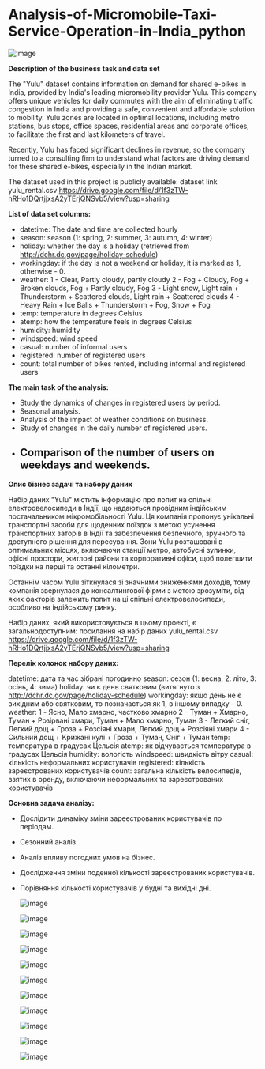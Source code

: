 # Analysis-of-Micromobile-Taxi-Service-Operation-in-India_python

![image](https://github.com/user-attachments/assets/ad28691d-3e72-4ff7-a2ec-fdb657aae014)

**Description of the business task and data set**

The "Yulu" dataset contains information on demand for shared e-bikes in India, provided by India's leading micromobility provider Yulu. This company offers unique vehicles for daily commutes with the aim of eliminating traffic congestion in India and providing a safe, convenient and affordable solution to mobility. Yulu zones are located in optimal locations, including metro stations, bus stops, office spaces, residential areas and corporate offices, to facilitate the first and last kilometers of travel.

Recently, Yulu has faced significant declines in revenue, so the company turned to a consulting firm to understand what factors are driving demand for these shared e-bikes, especially in the Indian market.

The dataset used in this project is publicly available: dataset link yulu_rental.csv https://drive.google.com/file/d/1f3zTW-hRHo1DQrtjjxsA2yTErjQNSvb5/view?usp=sharing

**List of data set columns:**

* datetime: The date and time are collected hourly
* season: season (1: spring, 2: summer, 3: autumn, 4: winter)
* holiday: whether the day is a holiday (retrieved from http://dchr.dc.gov/page/holiday-schedule)
* workingday: if the day is not a weekend or holiday, it is marked as 1, otherwise - 0.
* weather:
1 - Clear, Partly cloudy, partly cloudy
2 - Fog + Cloudy, Fog + Broken clouds, Fog + Partly cloudy, Fog
3 - Light snow, Light rain + Thunderstorm + Scattered clouds, Light rain + Scattered clouds
4 - Heavy Rain + Ice Balls + Thunderstorm + Fog, Snow + Fog
* temp: temperature in degrees Celsius
* atemp: how the temperature feels in degrees Celsius
* humidity: humidity
* windspeed: wind speed
* casual: number of informal users
* registered: number of registered users
* count: total number of bikes rented, including informal and registered users

**The main task of the analysis:**

* Study the dynamics of changes in registered users by period.
* Seasonal analysis.
* Analysis of the impact of weather conditions on business.
* Study of changes in the daily number of registered users.
* Comparison of the number of users on weekdays and weekends.
  ---------------------------------------------------------------------------------------------------------------------------------------------------------------------------------------------------------------------------------------------------------------------------
**Опис бізнес задачі та набору даних**

Набір даних "Yulu" містить інформацію про попит на спільні електровелосипеди в Індії, що надаються провідним індійським постачальником мікромобільності Yulu. Ця компанія пропонує унікальні транспортні засоби для щоденних поїздок з метою усунення транспортних заторів в Індії та забезпечення безпечного, зручного та доступного рішення для пересування. Зони Yulu розташовані в оптимальних місцях, включаючи станції метро, автобусні зупинки, офісні простори, житлові райони та корпоративні офіси, щоб полегшити поїздки на перші та останні кілометри.

Останнім часом Yulu зіткнулася зі значними зниженнями доходів, тому компанія звернулася до консалтингової фірми з метою зрозуміти, від яких факторів залежить попит на ці спільні електровелосипеди, особливо на індійському ринку.

Набір даних, який використовується в цьому проекті, є загальнодоступним: посилання на набір даних yulu_rental.csv https://drive.google.com/file/d/1f3zTW-hRHo1DQrtjjxsA2yTErjQNSvb5/view?usp=sharing

**Перелік колонок набору даних:**

datetime: дата та час зібрані погодинно
season: сезон (1: весна, 2: літо, 3: осінь, 4: зима)
holiday: чи є день святковим (витягнуто з http://dchr.dc.gov/page/holiday-schedule)
workingday: якщо день не є вихідним або святковим, то позначається як 1, в іншому випадку – 0.
weather:
1 - Ясно, Мало хмарно, частково хмарно
2 - Туман + Хмарно, Туман + Розірвані хмари, Туман + Мало хмарно, Туман
3 - Легкий сніг, Легкий дощ + Гроза + Розсіяні хмари, Легкий дощ + Розсіяні хмари
4 - Сильний дощ + Крижані кулі + Гроза + Туман, Сніг + Туман
temp: температура в градусах Цельсія
atemp: як відчувається температура в градусах Цельсія
humidity: вологість
windspeed: швидкість вітру
casual: кількість неформальних користувачів
registered: кількість зареєстрованих користувачів
count: загальна кількість велосипедів, взятих в оренду, включаючи неформальних та зареєстрованих користувачів

**Основна задача аналізу:**

* Дослідити динаміку зміни зареєстрованих користувачів по періодам.
* Сезонний аналіз.
* Аналіз впливу погодних умов на бізнес.
* Дослідження зміни поденної кількості зареєстрованих користувачів.
* Порівняння кількості користувачів у будні та вихідні дні.

  ![image](https://github.com/user-attachments/assets/8d5b284c-7c25-43d6-942f-9651cb5f2d87)

  ![image](https://github.com/user-attachments/assets/26d28f9a-1d79-4ba8-b824-6f192be33218)

  ![image](https://github.com/user-attachments/assets/6477447a-b2c9-46c3-be12-9b04e0b3f1be)

  ![image](https://github.com/user-attachments/assets/d9d7889d-96e8-43a7-81fb-4452fe9da0e7)

  ![image](https://github.com/user-attachments/assets/cf9a45f2-8cb8-43e7-90ff-81544d66b646)

  ![image](https://github.com/user-attachments/assets/48b467a4-9b00-470a-bc03-eeba4a079d59)

  ![image](https://github.com/user-attachments/assets/b582ae4f-e8f6-48b7-9867-e09a5c85bbd5)

  ![image](https://github.com/user-attachments/assets/3462dc30-7098-4e61-afb9-524ce269ed78)

  ![image](https://github.com/user-attachments/assets/de210599-5911-4f41-830c-51757061a607)

  ![image](https://github.com/user-attachments/assets/21c4a648-8249-4a04-b3f0-08af731fba5c)

  ![image](https://github.com/user-attachments/assets/e451de7b-e8ef-4926-9aaf-8748b99024d4)












  



